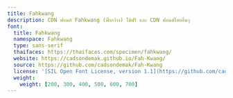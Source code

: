 ```yaml
---
title: Fahkwang
description: CDN ฟอนต์ Fahkwang (ฟ้ากว้าง) ใช้ฟรี และ CDN ฟอนต์ไทยอื่นๆ
font:
  title: Fahkwang
  namespace: Fahkwang
  type: sans-serif
  thaifaces: https://thaifaces.com/specimen/fahkwang/
  website: https://cadsondemak.github.io/Fah-Kwang/
  source: https://github.com/cadsondemak/Fah-Kwang
  license: '[SIL Open Font License, version 1.1](https://github.com/cadsondemak/Fah-Kwang/blob/master/OFL.txt)'
  weight:
    weight: [200, 300, 400, 500, 600, 700]
---
```


<div></div>
